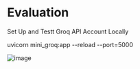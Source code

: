 # Evaluation

Set Up and Testt Groq API Account Locally

uvicorn mini_groq:app --reload --port=5000

![image](https://github.com/AndryRobinson/Evaluation/assets/170408555/b189581f-674e-441f-bfed-6ec7bb093266)
